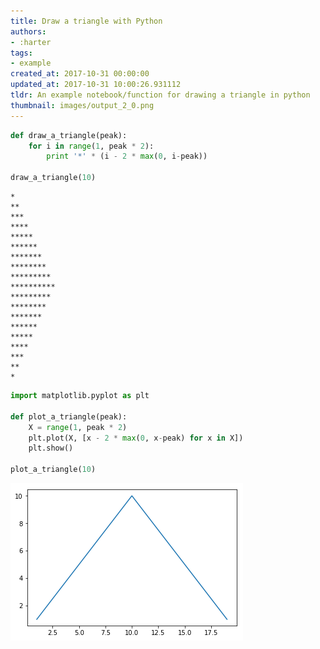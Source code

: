 ```yaml
---
title: Draw a triangle with Python
authors:
- :harter
tags:
- example
created_at: 2017-10-31 00:00:00
updated_at: 2017-10-31 10:00:26.931112
tldr: An example notebook/function for drawing a triangle in python
thumbnail: images/output_2_0.png
---
```

```python
def draw_a_triangle(peak):
    for i in range(1, peak * 2):
        print '*' * (i - 2 * max(0, i-peak))

draw_a_triangle(10)
```
    *
    **
    ***
    ****
    *****
    ******
    *******
    ********
    *********
    **********
    *********
    ********
    *******
    ******
    *****
    ****
    ***
    **
    *



```python
import matplotlib.pyplot as plt

def plot_a_triangle(peak):
    X = range(1, peak * 2)
    plt.plot(X, [x - 2 * max(0, x-peak) for x in X])
    plt.show()

plot_a_triangle(10)
```


![png](images/output_2_0.png)
